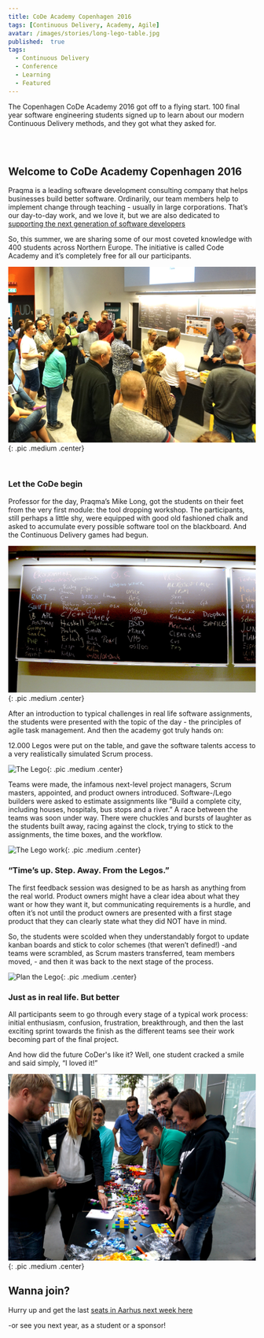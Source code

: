 ```yaml
---
title: CoDe Academy Copenhagen 2016
tags: [Continuous Delivery, Academy, Agile]
avatar: /images/stories/long-lego-table.jpg
published:  true
tags:
  - Continuous Delivery
  - Conference
  - Learning
  - Featured
---
```


The Copenhagen CoDe Academy 2016 got off to a flying start.
100 final year software engineering students signed up to learn about our modern Continuous Delivery methods, and they got what they asked for.

<!--break-->

<br/>



<br/>


## Welcome to CoDe Academy Copenhagen 2016

Praqma is a leading software development consulting company that helps businesses build better software.
Ordinarily, our team members help to implement change through teaching - usually in large corporations.
That’s our day-to-day work, and we love it, but we are also dedicated to [supporting the next generation of software developers](http://www.praqma.com/stories/praqticum/)

So, this summer, we are sharing some of our most coveted knowledge with 400 students across Northern Europe.
The initiative is called Code Academy and it’s completely free for all our participants.

![Group of academy students](/images/stories/codeacademycphday1.jpg){: .pic .medium .center}

<br/>

### Let the CoDe begin

Professor for the day, Praqma’s Mike Long, got the students on their feet from the very first module: the tool dropping workshop.
The participants, still perhaps a little shy, were equipped with good old fashioned chalk and asked to accumulate every possible software tool on the blackboard.
And the Continuous Delivery games had begun.

![Tools dropped](/images/stories/tools-dropped.jpg){: .pic .medium .center}



After an introduction to typical challenges in real life software assignments, the students were presented with the topic of the day - the principles of agile task management. And then the academy got truly hands on:

12.000 Legos were put on the table, and gave the software talents access to a very realistically simulated Scrum process.

![The Lego](/images/stories/lots-of-lego.jpg){: .pic .medium .center}

Teams were made, the infamous next-level project managers, Scrum masters, appointed, and product owners introduced.
Software-/Lego builders were asked to estimate assignments like “Build a complete city, including houses, hospitals, bus stops and a river.” A race between the teams was soon under way. There were chuckles and bursts of laughter as the students built away, racing against the clock, trying to stick to the assignments, the time boxes, and the workflow.

![The Lego work](/images/stories/hands-on-lego.jpg){: .pic .medium .center}

### “Time’s up. Step. Away. From the Legos.”

The first feedback session was designed to be as harsh as anything from the real world.
Product owners might have a clear idea about what they want or how they want it, but communicating requirements is a hurdle, and often it’s not until the product owners are presented with a first stage product that they can clearly state what they did NOT have in mind.

So, the students were scolded when they understandably forgot to update kanban boards and stick to color schemes (that weren’t defined!)
-and teams were scrambled, as Scrum masters transferred, team members moved, - and then it was back to the next stage of the process.

![Plan the Lego](/images/stories/plan-lego.jpg){: .pic .medium .center}

### Just as in real life. But better

All participants seem to go through every stage of a typical work process: initial enthusiasm, confusion, frustration, breakthrough, and then the last exciting sprint towards the finish as the different teams see their work becoming part of the final project.

And how did the future CoDer's like it? Well, one student cracked a smile and said simply, “I loved it!”

![Content student](/images/stories/happy-academy.jpg){: .pic .medium .center}

## Wanna join?
Hurry up and get the last [seats in Aarhus next week here](http://www.code-conf.com/academy2016/aar/)

-or see you next year, as a student or a sponsor!
